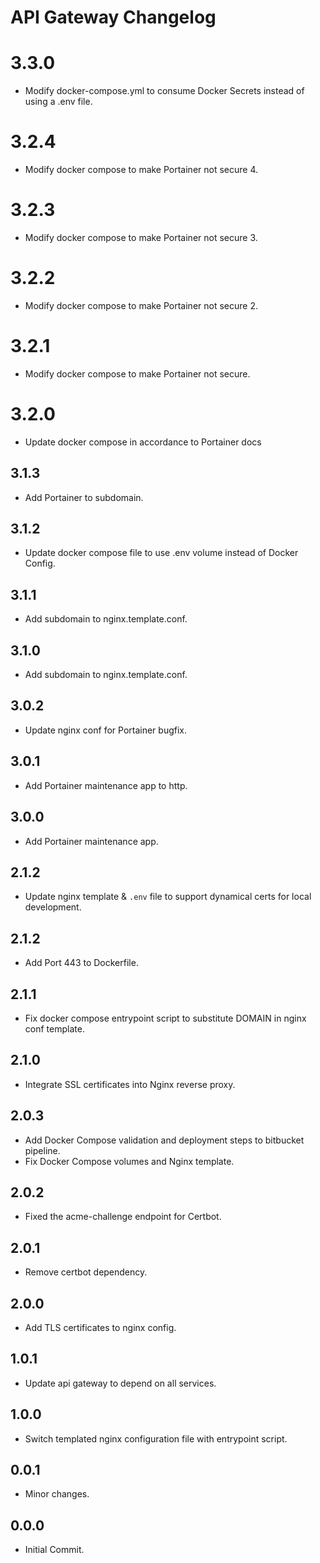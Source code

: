 # API Gateway Changelog

# 3.3.0
* Modify docker-compose.yml to consume Docker Secrets instead of using a .env file.

# 3.2.4
* Modify docker compose to make Portainer not secure 4.

# 3.2.3
* Modify docker compose to make Portainer not secure 3.

# 3.2.2
* Modify docker compose to make Portainer not secure 2.

# 3.2.1
* Modify docker compose to make Portainer not secure.

# 3.2.0
* Update docker compose in accordance to Portainer docs

## 3.1.3
* Add Portainer to subdomain.

## 3.1.2
* Update docker compose file to use .env volume instead of Docker Config.

## 3.1.1
* Add subdomain to nginx.template.conf.

## 3.1.0
* Add subdomain to nginx.template.conf.

## 3.0.2
* Update nginx conf for Portainer bugfix.

## 3.0.1
* Add Portainer maintenance app to http.

## 3.0.0
* Add Portainer maintenance app.

## 2.1.2
* Update nginx template & `.env` file to support dynamical certs for local development.

## 2.1.2
* Add Port 443 to Dockerfile.

## 2.1.1
* Fix docker compose entrypoint script to substitute DOMAIN in nginx conf template.

## 2.1.0
* Integrate SSL certificates into Nginx reverse proxy.

## 2.0.3
* Add Docker Compose validation and deployment steps to bitbucket pipeline.
* Fix Docker Compose volumes and Nginx template.

## 2.0.2
* Fixed the acme-challenge endpoint for Certbot.

## 2.0.1
* Remove certbot dependency.

## 2.0.0
* Add TLS certificates to nginx config.

## 1.0.1
* Update api gateway to depend on all services.

## 1.0.0
* Switch templated nginx configuration file with entrypoint script.

## 0.0.1
* Minor changes.

## 0.0.0
* Initial Commit.